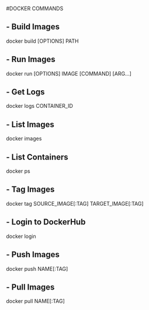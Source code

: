 #DOCKER COMMANDS

## - Build Images
docker build [OPTIONS] PATH

## - Run Images
docker run [OPTIONS] IMAGE [COMMAND] [ARG...]

## - Get Logs
docker logs CONTAINER_ID

## - List Images
docker images

## - List Containers
docker ps

## - Tag Images
docker tag SOURCE_IMAGE[:TAG] TARGET_IMAGE[:TAG]

## - Login to DockerHub
docker login

## - Push Images
docker push NAME[:TAG]

## - Pull Images
docker pull NAME[:TAG]
